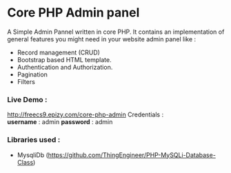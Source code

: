 # Core PHP Admin panel


A Simple Admin Pannel written in core PHP. It contains an implementation of general features you might need in your website admin panel like :

  - Record management (CRUD)
  - Bootstrap based HTML template.
  - Authentication and Authorization.
  - Pagination
  - Filters

### Live Demo :
http://freecs9.epizy.com/core-php-admin
Credentials :  
**username** : admin
**password** : admin


### Libraries used : 
  - MysqliDb (https://github.com/ThingEngineer/PHP-MySQLi-Database-Class)
